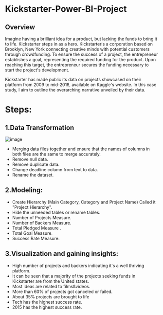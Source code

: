# Kickstarter-Power-BI-Project
## Overview
Imagine having a brilliant idea for a product, but lacking the funds to bring it to life. Kickstarter steps in as a hero. Kickstarteris a corporation based on Brooklyn, New York connecting creative minds with potential customers through crowdfunding. To ensure the success of a project, the entrepreneur establishes a goal, representing the required funding for the product. Upon reaching this target, the entrepreneur secures the funding necessary to start the project's development. 

Kickstarter has made public its data on projects showcased on their platform from 2009 to mid-2018, available on Kaggle's website. In this case study, I aim to outline the overarching narrative unveiled by their data.
# Steps:
## 1.Data Transformation
![image](https://github.com/nohamhmd/Kickstarter-Power-BI-Project/assets/156810723/e530dd9f-d84b-416b-a70f-430202fd4e0b)
- Merging data files together and ensure that the names of columns in both files are the same to merge accurately.
- Remove null data.
- Remove duplicate data.
- Change deadline column from text to data.
- Rename the dataset.

## 2.Modeling:
- Create Hierarchy (Main Category, Category and Project Name) Called it "Project Hierarchy". 
- Hide the unneeded tables or rename tables.
- Number of Projects Measure.
- Number of Backers Measure.
- Total Pledged Measure .
- Total Goal Measure.
- Success Rate Measure.

## 3.Visualization and gaining insights:
- High number of projects and backers indicating it's a well thriving platform.
- It can be seen that a majority of the projects seeking funds in Kickstarter are from the United states.
- Most ideas are related to films&videos.
- More than 60% of projects got canceled or failed.
- About 35% projects are brought to life
- Tech has the highest success rate.
- 2015 has the highest success rate.


